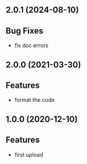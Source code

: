 ## 2.0.1 (2024-08-10)

## Bug Fixes

- fix doc errors

## 2.0.0 (2021-03-30)

## Features

- format the code

## 1.0.0 (2020-12-10)

## Features

- first upload